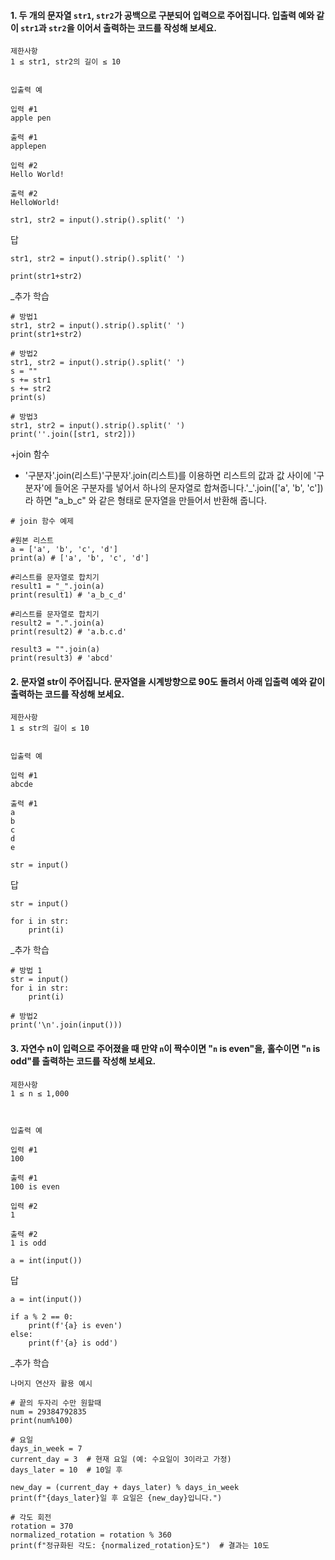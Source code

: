 #### 1. 두 개의 문자열 `str1`, `str2`가 공백으로 구분되어 입력으로 주어집니다. 입출력 예와 같이 `str1`과 `str2`을 이어서 출력하는 코드를 작성해 보세요.

```
제한사항
1 ≤ str1, str2의 길이 ≤ 10


입출력 예

입력 #1
apple pen

출력 #1
applepen

입력 #2
Hello World!

출력 #2
HelloWorld!
```

```
str1, str2 = input().strip().split(' ')
```

답

```
str1, str2 = input().strip().split(' ')

print(str1+str2)
```

_추가 학습
```
# 방법1
str1, str2 = input().strip().split(' ')
print(str1+str2)

# 방법2
str1, str2 = input().strip().split(' ')
s = ""
s += str1
s += str2
print(s)

# 방법3
str1, str2 = input().strip().split(' ')
print(''.join([str1, str2]))
```

+join 함수
- '구분자'.join(리스트)'구분자'.join(리스트)를 이용하면 리스트의 값과 값 사이에 '구분자'에 들어온 구분자를 넣어서 하나의 문자열로 합쳐줍니다.'_'.join(['a', 'b', 'c']) 라 하면 "a_b_c" 와 같은 형태로 문자열을 만들어서 반환해 줍니다.

```
# join 함수 예제

#원본 리스트
a = ['a', 'b', 'c', 'd']
print(a) # ['a', 'b', 'c', 'd']

#리스트를 문자열로 합치기
result1 = "_".join(a)
print(result1) # 'a_b_c_d'

#리스트를 문자열로 합치기
result2 = ".".join(a)
print(result2) # 'a.b.c.d'

result3 = "".join(a)
print(result3) # 'abcd'
```

#### 2. 문자열 str이 주어집니다. 문자열을 시계방향으로 90도 돌려서 아래 입출력 예와 같이 출력하는 코드를 작성해 보세요.

```
제한사항
1 ≤ str의 길이 ≤ 10


입출력 예

입력 #1
abcde

출력 #1
a
b
c
d
e
```

```
str = input()
```

답
```
str = input()

for i in str:
    print(i)
```

_추가 학습
```
# 방법 1
str = input()
for i in str:
    print(i)

# 방법2
print('\n'.join(input()))
```

#### 3. 자연수 n이 입력으로 주어졌을 때 만약 `n`이 짝수이면 "`n` is even"을, 홀수이면 "`n` is odd"를 출력하는 코드를 작성해 보세요.

```
제한사항
1 ≤ n ≤ 1,000



입출력 예

입력 #1
100

출력 #1
100 is even

입력 #2
1

출력 #2
1 is odd

```

```
a = int(input())
```

답

```
a = int(input())

if a % 2 == 0:
    print(f'{a} is even')
else:
    print(f'{a} is odd')
```

_추가 학습
```
나머지 연산자 활용 예시

# 끝의 두자리 수만 원할때
num = 29384792835
print(num%100)

# 요일
days_in_week = 7
current_day = 3  # 현재 요일 (예: 수요일이 3이라고 가정)
days_later = 10  # 10일 후

new_day = (current_day + days_later) % days_in_week
print(f"{days_later}일 후 요일은 {new_day}입니다.")

# 각도 회전
rotation = 370
normalized_rotation = rotation % 360
print(f"정규화된 각도: {normalized_rotation}도")  # 결과는 10도
```